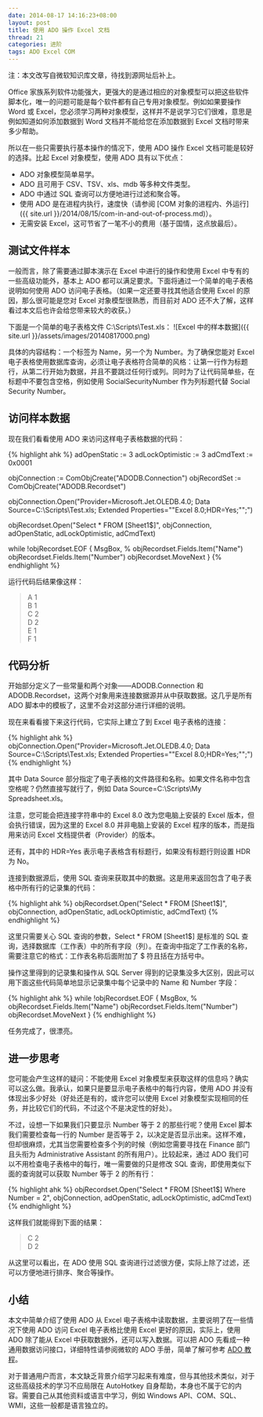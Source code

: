 ```yaml
---
date: 2014-08-17 14:16:23+08:00
layout: post
title: 使用 ADO 操作 Excel 文档
thread: 21
categories: 进阶
tags: ADO Excel COM
---
```


注：本文改写自微软知识库文章，待找到源网址后补上。

Office 家族系列软件功能强大，更强大的是通过相应的对象模型可以把这些软件脚本化，唯一的问题可能是每个软件都有自己专用对象模型。例如如果要操作 Word 或 Excel，您必须学习两种对象模型，这样并不是说学习它们很难，意思是例如知道如何添加数据到 Word 文档并不能给您在添加数据到 Excel 文档时带来多少帮助。

所以在一些只需要执行基本操作的情况下，使用 ADO 操作 Excel 文档可能是较好的选择。比起 Excel 对象模型，使用 ADO 具有以下优点：

* ADO 对象模型简单易学。
* ADO 且可用于 CSV、TSV、xls、mdb 等多种文件类型。
* ADO 中通过 SQL 查询可以方便地进行过滤和聚合等。
* 使用 ADO 是在进程内执行，速度快（请参阅 [COM 对象的进程内、外运行]({{ site.url }}/2014/08/15/com-in-and-out-of-process.md)）。
* 无需安装 Excel，这可节省了一笔不小的费用（基于国情，这点放最后）。

## 测试文件样本

一般而言，除了需要通过脚本演示在 Excel 中进行的操作和使用 Excel 中专有的一些高级功能外，基本上 ADO 都可以满足要求。下面将通过一个简单的电子表格说明如何使用 ADO 访问电子表格。（如果一定还要寻找其他适合使用 Excel 的原因，那么很可能是您对 Excel 对象模型很熟悉，而目前对 ADO 还不大了解，这样看过本文后也许会给您带来较大的收获。）

下面是一个简单的电子表格文件 C:\Scripts\Test.xls：
![Excel 中的样本数据]({{ site.url }}/assets/images/20140817000.png)

具体的内容结构：一个标签为 Name，另一个为 Number。为了确保您能对 Excel 电子表格使用数据库查询，必须让电子表格符合简单的风格：让第一行作为标题行，从第二行开始为数据，并且不要跳过任何行或列。同时为了让代码简单些，在标题中不要包含空格，例如使用 SocialSecurityNumber 作为列标题代替 Social Security Number。

## 访问样本数据

现在我们看看使用 ADO 来访问这样电子表格数据的代码：

{% highlight ahk %}
adOpenStatic := 3
adLockOptimistic := 3
adCmdText := 0x0001

objConnection := ComObjCreate("ADODB.Connection")
objRecordSet := ComObjCreate("ADODB.Recordset")

objConnection.Open("Provider=Microsoft.Jet.OLEDB.4.0; Data Source=C:\Scripts\Test.xls; Extended Properties=""Excel 8.0;HDR=Yes;"";")

objRecordset.Open("Select * FROM [Sheet1$]", objConnection, adOpenStatic, adLockOptimistic, adCmdText)

while !objRecordset.EOF
{
  MsgBox, % objRecordset.Fields.Item("Name") objRecordset.Fields.Item("Number")
  objRecordset.MoveNext
}
{% endhighlight %}

运行代码后结果像这样：

> A 1  
> B 1  
> C 2  
> D 2  
> E 1  
> F 1  

## 代码分析

开始部分定义了一些常量和两个对象——ADODB.Connection 和 ADODB.Recordset，这两个对象用来连接数据源并从中获取数据。这几乎是所有 ADO 脚本中的模板了，这里不会对这部分进行详细的说明。

现在来看看接下来这行代码，它实际上建立了到 Excel 电子表格的连接：

{% highlight ahk %}
objConnection.Open("Provider=Microsoft.Jet.OLEDB.4.0; Data Source=C:\Scripts\Test.xls; Extended Properties=""Excel 8.0;HDR=Yes;"";")
{% endhighlight %}

其中 Data Source 部分指定了电子表格的文件路径和名称。如果文件名称中包含空格呢？仍然直接写就行了，例如 Data Source=C:\Scripts\My Spreadsheet.xls。

注意，您可能会把连接字符串中的 Excel 8.0 改为您电脑上安装的 Excel 版本，但会执行错误，因为这里的 Excel 8.0 并非电脑上安装的 Excel 程序的版本，而是指用来访问 Excel 文档提供者（Provider）的版本。

还有，其中的 HDR=Yes 表示电子表格含有标题行，如果没有标题行则设置 HDR 为 No。

连接到数据源后，使用 SQL 查询来获取其中的数据。这是用来返回包含了电子表格中所有行的记录集的代码：

{% highlight ahk %}
objRecordset.Open("Select * FROM [Sheet1$]", objConnection, adOpenStatic, adLockOptimistic, adCmdText)
{% endhighlight %}

这里只需要关心 SQL 查询的参数，Select * FROM [Sheet1$] 是标准的 SQL 查询，选择数据库（工作表）中的所有字段（列）。在查询中指定了工作表的名称，需要注意它的格式：工作表名称后面附加了 $ 符且括在方括号中。

操作这里得到的记录集和操作从 SQL Server 得到的记录集没多大区别，因此可以用下面这些代码简单地显示记录集中每个记录中的 Name 和 Number 字段：

{% highlight ahk %}
while !objRecordset.EOF
{
  MsgBox, % objRecordset.Fields.Item("Name") objRecordset.Fields.Item("Number")
  objRecordset.MoveNext
}
{% endhighlight %}

任务完成了，很漂亮。

## 进一步思考

您可能会产生这样的疑问：不能使用 Excel 对象模型来获取这样的信息吗？确实可以这么做。我承认，如果只是要显示电子表格中的每行内容，使用 ADO 并没有体现出多少好处（好处还是有的，或许您可以使用 Excel 对象模型实现相同的任务，并比较它们的代码，不过这个不是决定性的好处）。

不过，设想一下如果我们只要显示 Number 等于 2 的那些行呢？使用 Excel 脚本我们需要检查每一行的 Number 是否等于 2，以决定是否显示出来。这样不难，但却很麻烦，尤其当您需要检查多个列的时候（例如您需要寻找在 Finance 部门且头衔为 Administrative Assistant 的所有用户）。比较起来，通过 ADO 我们可以不用检查电子表格中的每行，唯一需要做的只是修改 SQL 查询，即使用类似下面的查询就可以获取 Number 等于 2 的所有行：

{% highlight ahk %}
objRecordset.Open("Select * FROM [Sheet1$] Where Number = 2", objConnection, adOpenStatic, adLockOptimistic, adCmdText)
{% endhighlight %}

这样我们就能得到下面的结果：

> C 2  
> D 2  

从这里可以看出，在 ADO 使用 SQL 查询进行过滤很方便，实际上除了过滤，还可以方便地进行排序、聚合等操作。

## 小结

本文中简单介绍了使用 ADO 从 Excel 电子表格中读取数据，主要说明了在一些情况下使用 ADO 访问 Excel 电子表格比使用 Excel 更好的原因，实际上，使用 ADO 除了能从 Excel 中获取数据外，还可以写入数据。可以把 ADO 先看成一种通用数据访问接口，详细特性请参阅微软的 ADO 手册，简单了解可参考 [ADO 教程](http://www.w3school.com.cn/ado/index.asp)。

对于普通用户而言，本文缺乏背景介绍学习起来有难度，但与其他技术类似，对于这些高级技术的学习不应局限在 AutoHotkey 自身帮助，本身也不属于它的内容。需要自己从其他资料或语言中学习，例如 Windows API、COM、SQL、WMI，这些一般都是语言独立的。
